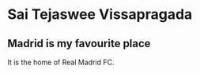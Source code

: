 <h1>Sai Tejaswee Vissapragada</h>
<h2>Madrid is my favourite place</h2>
<p>It is the home of Real Madrid FC.</p>